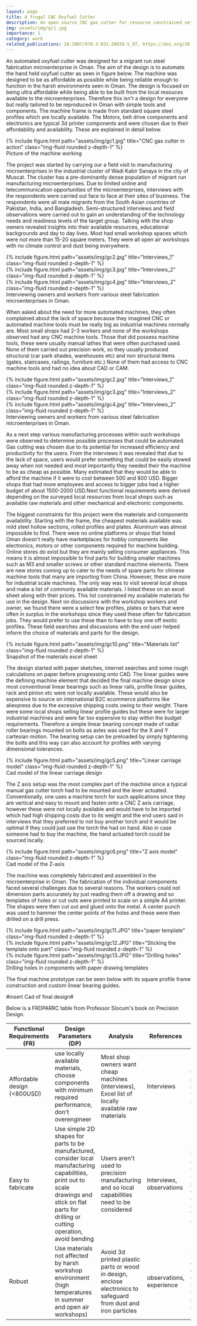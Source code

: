 ```yaml
---
layout: page
title: A frugal CNC Oxyfuel Cutter
description: An open source CNC gas cutter for resource constrained settings
img: assets/img/gc1.jpg
importance: 1
category: work
related_publications: 10.1007/978-3-031-28839-5_97, https://doi.org/10.15488/12154
---
```


An automated oxyfuel cutter was designed for a migrant run steel fabrication microenterprise in Oman. The aim of the design is to automate the hand held oxyfuel cutter as seen in figure below. The machine was designed to be as affordable as possible while being reliable enough to function in the harsh environments seen in Oman. The design is focused on being ultra affordable while being able to be built from the local resouces available to the microenterprises. Therefore this isn't a design for everyone but really tailored to be reproduced in Oman with simple tools and components. The machine frame is made from standard square steel profiles which are locally available. The Motors, belt drive components and electronics are typical 3d printer components and were chosen due to their affordability and availability. These are explained in detail below.

<div class="row">
    <div class="col-sm mt-3 mt-md-0">
        {% include figure.html path="assets/img/gc1.jpg" title="CNC gas cutter in action" class="img-fluid rounded z-depth-1" %}
    </div>
</div>
<div class="caption">
    Picture of the machine working
</div>

The project was started by carrying our a field visit to manufacturing microenterprises in the industrial cluster of Wadi Kabir Sanaya in the city of Muscat. The cluster has a pre-dominantly dense population of migrant run manufacturing microenterprises. Due to limited online and telecommunication opportunities of the microenterprises, interviews with the respondents were carried out face to face at their sites of business. The respondents were all male migrants from the South Asian countries of Pakistan, India, and Bangladesh. Semi-structured interviews and field observations were carried out to gain an understanding of the technology needs and readiness levels of the target group. Talking with the shop owners revealed insights into their available resources, educational backgrounds and day to day lives. Most had small workshop spaces which were not more than 15-20 square meters. They were all open air workshops with no climate control and dust being everywhere. 

<div class="row">
    <div class="col-sm mt-3 mt-md-0">
        {% include figure.html path="assets/img/gc2.jpg" title="Interviews_1" class="img-fluid rounded z-depth-1" %}
    </div>
    <div class="col-sm mt-3 mt-md-0">
        {% include figure.html path="assets/img/gc3.jpg" title="Interviews_2" class="img-fluid rounded z-depth-1" %}
    </div>
    <div class="col-sm mt-3 mt-md-0">
        {% include figure.html path="assets/img/gc4.jpg" title="Interviews_2" class="img-fluid rounded z-depth-1" %}
</div>
</div>
<div class="caption">
    Interviewing owners and workers from various steel fabrication microenterprises in Oman.
</div>

When asked about the need for more automated machines, they often complained about the lack of space because they imagined CNC or automated machine tools must be really big as industrial machines normally are. Most small shops had 2-3 workers and none of the workshops observed had any CNC machine tools. Those that did possess machine tools, these were usually manual lathes that were often purchased used. None of them carried out precision work, so they usually produced structural (car park shades, warehouses etc) and non structural items (gates, staircases, railings, furniture etc.) None of them had access to CNC machine tools and had no idea about CAD or CAM. 

<div class="row">
    <div class="col-sm mt-3 mt-md-0">
        {% include figure.html path="assets/img/gc2.jpg" title="Interviews_1" class="img-fluid rounded z-depth-1" %}
    </div>
    <div class="col-sm mt-3 mt-md-0">
        {% include figure.html path="assets/img/gc3.jpg" title="Interviews_2" class="img-fluid rounded z-depth-1" %}
    </div>
    <div class="col-sm mt-3 mt-md-0">
        {% include figure.html path="assets/img/gc4.jpg" title="Interviews_2" class="img-fluid rounded z-depth-1" %}
</div>
</div>
<div class="caption">
    Interviewing owners and workers from various steel fabrication microenterprises in Oman.
</div>

As a next step various manufacturing processes within such workshops were observed to determine possible processes that could be automated. Gas cutting was chosen due to its potential for increased efficiency and productivity for the users. From the interviews it was revealed that due to the lack of space, users would prefer something that could be easily stowed away when not needed and most importantly they needed their the machine to be as cheap as possible. Many estimated that they would be able to afford the machine if it were to cost between 500 and 800 USD. Bigger shops that had more employees and access to bigger jobs had a higher budget of about 1500-2000 USD.Next functional requirements were derived depending on the surveyed local resources from local shops such as available raw materials and other mechanical and electronic components. 

The biggest constraints for this project were the materials and components availability. Starting with the frame, the cheapest materials available was mild steel hollow sections, rolled profiles and plates. Aluminum was almost impossible to find. There were no online platforms or shops that listed  Oman doesn't really have marketplaces for hobby components like electronics, motors or other components required for machine building. Online stores do exist but they are mainly selling consumer appliances.  This means it is almost impossible to find parts for building smaller machines such as M3 and smaller screws or other standard machine elements. There are new stores coming up to cater to the needs of spare parts for chinese machine tools that many are importing from China. However, these are more for industrial scale machines. The only way was to visit several local shops and make a list of commonly available materials. I listed these on an excel sheet along with their prices. This list constrained my available materials for use in the design. Next on discussions with the workshop workers and owner, we found there were a select few profiles, plates or bars that were often in surplus in the workshops since they used these often for fabrication jobs. They would prefer to use these than to have to buy one off exotic profiles. These field searches and discussions with the end user helped inform the choice of materials and parts for the design.

<div class="row">
    <div class="col-sm mt-3 mt-md-0">
        {% include figure.html path="assets/img/gc10.png" title="Materials list" class="img-fluid rounded z-depth-1" %}
    </div>
</div>
<div class="caption">
    Snapshot of the materials excel sheet
</div>

The design started with paper sketches, internet searches and some rough calculations on paper before progressing onto CAD. The linear guides were the defining machine element that decided the final machine design since most conventional linear bearings such as linear rails, profile linear guides, rack and pinion etc were not locally available. These would also be expensive to source on international B2C ecommerce platforms like aliexpress due to the excessive shipping costs owing to their weight. There were some local shops selling linear profile guides but these were for larger industrial machines and were far too expensive to stay within the budget requirements. Therefore a simple linear bearing concept made of radial roller bearings mounted on bolts as axles was used for the X and Y cartesian motion. The bearing setup can be preloaded by simply tightening the bolts and this way can also account for profiles with varying dimensional tolerances.

<div class="row">
    <div class="col-sm mt-3 mt-md-0">
        {% include figure.html path="assets/img/gc5.png" title="Linear carriage model" class="img-fluid rounded z-depth-1" %}
    </div>
</div>
<div class="caption">
    Cad model of the linear carriage design
</div>

The Z axis setup was the most complex part of the machine since a typical manual gas cutter torch had to be mounted and the lever actuated. Conventionally, one uses a machine torch for such applications since they are vertical and easy to mount and fasten onto a CNC Z axis carriage, however these were not locally available and would have to be imported which had high shipping costs due to its weight and the end users said in interviews that they preferred to not buy another torch and it would be optimal if they could just use the torch the had on hand. Also in case someone had to buy the machine, the hand actuated torch could be sourced locally.

<div class="row">
    <div class="col-sm mt-3 mt-md-0">
        {% include figure.html path="assets/img/gc6.png" title="Z axis model" class="img-fluid rounded z-depth-1" %}
    </div>
</div>
<div class="caption">
    Cad model of the Z-axis
</div>

The machine was completely fabricated and assembled in the microenterprise in Oman. The fabrication of the individual components faced several challenges due to several reasons. The workers could not dimension parts accurately by just reading them off a drawing and so templates of holes or cut outs were printed to scale on a simple A4 printer. The shapes were then cut out and glued onto the metal. A center punch was used to hammer the center points of the holes and these were then drilled on a drill press.

<div class="row">
    <div class="col-sm mt-3 mt-md-0">
        {% include figure.html path="assets/img/gc11.JPG" title="paper template" class="img-fluid rounded z-depth-1" %}
    </div>
    <div class="col-sm mt-3 mt-md-0">
        {% include figure.html path="assets/img/gc12.JPG" title="Sticking the template onto part" class="img-fluid rounded z-depth-1" %}
    </div>
    <div class="col-sm mt-3 mt-md-0">
        {% include figure.html path="assets/img/gc13.JPG" title="Drilling holes" class="img-fluid rounded z-depth-1" %}
</div>
</div>
<div class="caption">
    Drilling holes in components with paper drawing templates
</div>

The final machine prototype can be seen below with its square profile frame construction and custom linear bearing guides.

#insert Cad of final design#

Below is a FRDPARRC table from Professor Slocum's book on Precision Design.


 | Functional Requirements (FR) | Design Parameters (DP) | Analysis | References | Risk | Countermeasures |
 | ---------------------------- | ----------------------|-----------|------------|------|-----------------|
 | Affordable design (<800USD) | use locally available materials, choose components with minimum required performance, don't overengineer | Most shop owners want cheap machines (interviews), Excel list of locally available raw materials | Interviews | Cheap parts might be unreliable and break |  Test parts before use in design |
 | Easy to fabricate | Use simple 2D shapes for parts to be manufactured, consider local manufacturing capabilities, print out to scale drawings and stick on flat parts for drilling or cutting operation, avoid bending | Users aren't used to precision manufacturing and so local capabilities need to be considered | Interviews, observations | Limited fabrication choice may reduce precision of parts and so machine final accuracy | Compromise between precision required and simplicity of fabrication process |  
 | Robust | Use materials not affected by harsh workshop environment (high temperatures in summer and open air workshops) | Avoid 3d printed plastic parts or wood in design, enclose electronics to safeguard from dust and iron particles | observations, experience | Might be difficult to get robust electronics in the required price range | Test suitability of electronics and build safety measures in design |

